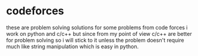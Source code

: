 # codeforces
these are problem solving solutions  for some problems from code forces
i work on python and c/c++ but since from my point of view c/c++ are better for problem solving so i will stick to it unless the problem doesn't require much like string manipulation which is easy in python.
